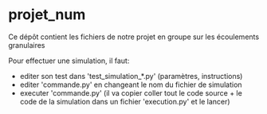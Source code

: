 # projet_num
Ce dépôt contient les fichiers de notre projet en groupe sur les écoulements granulaires 

Pour effectuer une simulation, il faut: 

- editer son test dans 'test_simulation_*.py' (paramètres, instructions)
- editer 'commande.py' en changeant le nom du fichier de simulation
- executer 'commande.py' (il va copier coller tout le code source + le code de la simulation dans un fichier 'execution.py' et le lancer)
